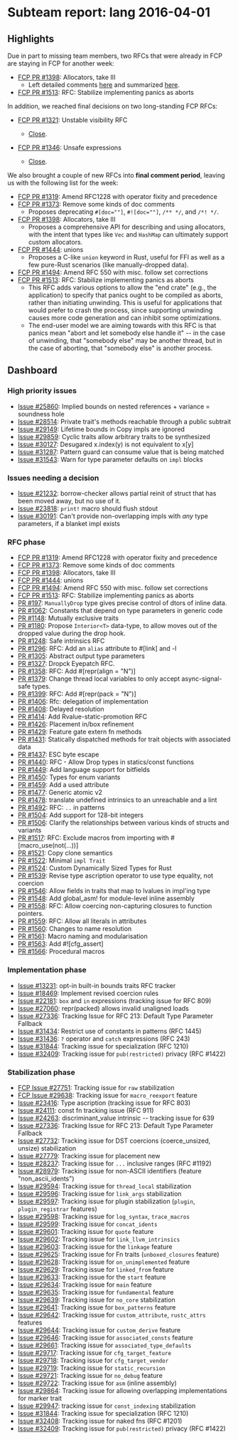 # Subteam report: lang 2016-04-01

## Highlights

Due in part to missing team members, two RFCs that were already in FCP are
staying in FCP for another week:

- [FCP PR #1398](https://github.com/rust-lang/rfcs/pull/1398):
  Allocators, take III
  - Left detailed comments
    [here](https://github.com/rust-lang/rfcs/pull/1398#issuecomment-202998086)
    and summarized
    [here](https://github.com/rust-lang/rfcs/pull/1398#issuecomment-204485595).
- [FCP PR #1513](https://github.com/rust-lang/rfcs/pull/1513):
  RFC: Stabilize implementing panics as aborts

In addition, we reached final decisions on two long-standing FCP RFCs:

- [FCP PR #1321](https://github.com/rust-lang/rfcs/pull/1321):
  Unstable visibility RFC
  - [Close](https://github.com/rust-lang/rfcs/pull/1321#issuecomment-204500766).

- [FCP PR #1346](https://github.com/rust-lang/rfcs/pull/1346):
  Unsafe expressions
  - [Close](https://github.com/rust-lang/rfcs/pull/1346#issuecomment-204500410).

We also brought a couple of new RFCs into **final comment period**, leaving us
with the following list for the week:

- [FCP PR #1319](https://github.com/rust-lang/rfcs/pull/1319):
  Amend RFC1228 with operator fixity and precedence
- [FCP PR #1373](https://github.com/rust-lang/rfcs/pull/1373):
  Remove some kinds of doc comments
  - Proposes deprecating `#[doc=""]`, `#![doc=""]`, `/** */`, and `/*! */`.
- [FCP PR #1398](https://github.com/rust-lang/rfcs/pull/1398):
  Allocators, take III
  - Proposes a comprehensive API for describing and using allocators, with the
    intent that types like `Vec` and `HashMap` can ultimately support custom
    allocators.
- [FCP PR #1444](https://github.com/rust-lang/rfcs/pull/1444):
  unions
  - Proposes a C-like `union` keyword in Rust, useful for FFI as well as a few
    pure-Rust scenarios (like manually-dropped data).
- [FCP PR #1494](https://github.com/rust-lang/rfcs/pull/1494):
  Amend RFC 550 with misc. follow set corrections
- [FCP PR #1513](https://github.com/rust-lang/rfcs/pull/1513):
  RFC: Stabilize implementing panics as aborts
  - This RFC adds various options to allow the "end crate" (e.g., the
  application) to specify that panics ought to be compiled as aborts, rather
  than initiating unwinding. This is useful for applications that would prefer
  to crash the process, since supporting unwinding causes more code generation
  and can inhibit some optimizations.
  - The end-user model we are aiming towards with this RFC is that panics mean
    "abort and let somebody else handle it" -- in the case of unwinding, that
    "somebody else" may be another thread, but in the case of aborting, that
    "somebody else" is another process.

## Dashboard

### High priority issues

- [Issue #25860](https://github.com/rust-lang/rust/issues/25860):
  Implied bounds on nested references + variance = soundness hole
- [Issue #28514](https://github.com/rust-lang/rust/issues/28514):
  Private trait's methods reachable through a public subtrait
- [Issue #29149](https://github.com/rust-lang/rust/issues/29149):
  Lifetime bounds in Copy impls are ignored
- [Issue #29859](https://github.com/rust-lang/rust/issues/29859):
  Cyclic traits allow arbitrary traits to be synthesized
- [Issue #30127](https://github.com/rust-lang/rust/issues/30127):
  Desugared x.index(y) is not equivalent to x[y]
- [Issue #31287](https://github.com/rust-lang/rust/issues/31287):
  Pattern guard can consume value that is being matched
- [Issue #31543](https://github.com/rust-lang/rust/issues/31543):
  Warn for type parameter defaults on `impl` blocks

### Issues needing a decision

- [Issue #21232](https://github.com/rust-lang/rust/issues/21232):
  borrow-checker allows partial reinit of struct that has been moved away, but no use of it.
- [Issue #23818](https://github.com/rust-lang/rust/issues/23818):
  `print!` macro should flush stdout
- [Issue #30191](https://github.com/rust-lang/rust/issues/30191):
  Can't provide non-overlapping impls with *any* type parameters, if a blanket impl exists

### RFC phase

- [FCP PR #1319](https://github.com/rust-lang/rfcs/pull/1319):
  Amend RFC1228 with operator fixity and precedence
- [FCP PR #1373](https://github.com/rust-lang/rfcs/pull/1373):
  Remove some kinds of doc comments
- [FCP PR #1398](https://github.com/rust-lang/rfcs/pull/1398):
  Allocators, take III
- [FCP PR #1444](https://github.com/rust-lang/rfcs/pull/1444):
  unions
- [FCP PR #1494](https://github.com/rust-lang/rfcs/pull/1494):
  Amend RFC 550 with misc. follow set corrections
- [FCP PR #1513](https://github.com/rust-lang/rfcs/pull/1513):
  RFC: Stabilize implementing panics as aborts
- [PR #197](https://github.com/rust-lang/rfcs/pull/197):
  `ManuallyDrop` type gives precise control of dtors of inline data.
- [PR #1062](https://github.com/rust-lang/rfcs/pull/1062):
  Constants that depend on type parameters in generic code
- [PR #1148](https://github.com/rust-lang/rfcs/pull/1148):
  Mutually exclusive traits
- [PR #1180](https://github.com/rust-lang/rfcs/pull/1180):
  Propose `Interior<T>` data-type, to allow moves out of the dropped value during the drop hook.
- [PR #1248](https://github.com/rust-lang/rfcs/pull/1248):
  Safe intrinsics RFC
- [PR #1296](https://github.com/rust-lang/rfcs/pull/1296):
  RFC: Add an `alias` attribute to #[link] and -l
- [PR #1305](https://github.com/rust-lang/rfcs/pull/1305):
  Abstract output type parameters
- [PR #1327](https://github.com/rust-lang/rfcs/pull/1327):
  Dropck Eyepatch RFC.
- [PR #1358](https://github.com/rust-lang/rfcs/pull/1358):
  RFC: Add #[repr(align = "N")]
- [PR #1379](https://github.com/rust-lang/rfcs/pull/1379):
  Change thread local variables to only accept async-signal-safe types.
- [PR #1399](https://github.com/rust-lang/rfcs/pull/1399):
  RFC: Add #[repr(pack = "N")]
- [PR #1406](https://github.com/rust-lang/rfcs/pull/1406):
  Rfc: delegation of implementation
- [PR #1408](https://github.com/rust-lang/rfcs/pull/1408):
  Delayed resolution
- [PR #1414](https://github.com/rust-lang/rfcs/pull/1414):
  Add Rvalue-static-promotion RFC
- [PR #1426](https://github.com/rust-lang/rfcs/pull/1426):
  Placement in/box refinement
- [PR #1429](https://github.com/rust-lang/rfcs/pull/1429):
  Feature gate extern fn methods
- [PR #1431](https://github.com/rust-lang/rfcs/pull/1431):
  Statically dispatched methods for trait objects with associated data
- [PR #1437](https://github.com/rust-lang/rfcs/pull/1437):
  ESC byte escape
- [PR #1440](https://github.com/rust-lang/rfcs/pull/1440):
  RFC - Allow Drop types in statics/const functions
- [PR #1449](https://github.com/rust-lang/rfcs/pull/1449):
  Add language support for bitfields
- [PR #1450](https://github.com/rust-lang/rfcs/pull/1450):
  Types for enum variants
- [PR #1459](https://github.com/rust-lang/rfcs/pull/1459):
  Add a used attribute
- [PR #1477](https://github.com/rust-lang/rfcs/pull/1477):
  Generic atomic v2
- [PR #1478](https://github.com/rust-lang/rfcs/pull/1478):
  translate undefined intrinsics to an unreachable and a lint
- [PR #1492](https://github.com/rust-lang/rfcs/pull/1492):
  RFC: `..` in patterns
- [PR #1504](https://github.com/rust-lang/rfcs/pull/1504):
  Add support for 128-bit integers
- [PR #1506](https://github.com/rust-lang/rfcs/pull/1506):
  Clarify the relationships between various kinds of structs and variants
- [PR #1517](https://github.com/rust-lang/rfcs/pull/1517):
  RFC: Exclude macros from importing with #[macro_use(not(...))]
- [PR #1521](https://github.com/rust-lang/rfcs/pull/1521):
  Copy clone semantics
- [PR #1522](https://github.com/rust-lang/rfcs/pull/1522):
  Minimal `impl Trait`
- [PR #1524](https://github.com/rust-lang/rfcs/pull/1524):
  Custom Dynamically Sized Types for Rust
- [PR #1539](https://github.com/rust-lang/rfcs/pull/1539):
  Revise type ascription operator to use type equality, not coercion
- [PR #1546](https://github.com/rust-lang/rfcs/pull/1546):
  Allow fields in traits that map to lvalues in impl'ing type
- [PR #1548](https://github.com/rust-lang/rfcs/pull/1548):
  Add global_asm! for module-level inline assembly
- [PR #1558](https://github.com/rust-lang/rfcs/pull/1558):
  RFC: Allow coercing non-capturing closures to function pointers.
- [PR #1559](https://github.com/rust-lang/rfcs/pull/1559):
  RFC: Allow all literals in attributes
- [PR #1560](https://github.com/rust-lang/rfcs/pull/1560):
  Changes to name resolution
- [PR #1561](https://github.com/rust-lang/rfcs/pull/1561):
  Macro naming and modularisation
- [PR #1563](https://github.com/rust-lang/rfcs/pull/1563):
  Add #![cfg_assert]
- [PR #1566](https://github.com/rust-lang/rfcs/pull/1566):
  Procedural macros

### Implementation phase

- [Issue #13231](https://github.com/rust-lang/rust/issues/13231):
  opt-in built-in bounds traits RFC tracker
- [Issue #18469](https://github.com/rust-lang/rust/issues/18469):
  Implement revised coercion rules
- [Issue #22181](https://github.com/rust-lang/rust/issues/22181):
  `box` and `in` expressions (tracking issue for RFC 809)
- [Issue #27060](https://github.com/rust-lang/rust/issues/27060):
  repr(packed) allows invalid unaligned loads
- [Issue #27336](https://github.com/rust-lang/rust/issues/27336):
  Tracking Issue for RFC 213: Default Type Parameter Fallback
- [Issue #31434](https://github.com/rust-lang/rust/issues/31434):
  Restrict use of constants in patterns (RFC 1445)
- [Issue #31436](https://github.com/rust-lang/rust/issues/31436):
  `?` operator and `catch` expressions (RFC 243)
- [Issue #31844](https://github.com/rust-lang/rust/issues/31844):
  Tracking issue for specialization (RFC 1210)
- [Issue #32409](https://github.com/rust-lang/rust/issues/32409):
  Tracking issue for `pub(restricted)` privacy (RFC #1422)

### Stabilization phase

- [FCP Issue #27751](https://github.com/rust-lang/rust/issues/27751):
  Tracking issue for `raw` stabilization
- [FCP Issue #29638](https://github.com/rust-lang/rust/issues/29638):
  Tracking issue for `macro_reexport` feature
- [Issue #23416](https://github.com/rust-lang/rust/issues/23416):
  Type ascription (tracking issue for RFC 803)
- [Issue #24111](https://github.com/rust-lang/rust/issues/24111):
  const fn tracking issue (RFC 911)
- [Issue #24263](https://github.com/rust-lang/rust/issues/24263):
  discriminant_value intrinsic -- tracking issue for 639
- [Issue #27336](https://github.com/rust-lang/rust/issues/27336):
  Tracking Issue for RFC 213: Default Type Parameter Fallback
- [Issue #27732](https://github.com/rust-lang/rust/issues/27732):
  Tracking issue for DST coercions (coerce_unsized, unsize) stabilization
- [Issue #27779](https://github.com/rust-lang/rust/issues/27779):
  Tracking issue for placement new
- [Issue #28237](https://github.com/rust-lang/rust/issues/28237):
  Tracking issue for `...` inclusive ranges (RFC #1192)
- [Issue #28979](https://github.com/rust-lang/rust/issues/28979):
  Tracking issue for non-ASCII identifiers (feature "non_ascii_idents")
- [Issue #29594](https://github.com/rust-lang/rust/issues/29594):
  Tracking issue for `thread_local` stabilization
- [Issue #29596](https://github.com/rust-lang/rust/issues/29596):
  Tracking issue for `link_args` stabilization
- [Issue #29597](https://github.com/rust-lang/rust/issues/29597):
  Tracking issue for plugin stabilization (`plugin`, `plugin_registrar` features)
- [Issue #29598](https://github.com/rust-lang/rust/issues/29598):
  Tracking issue for `log_syntax`, `trace_macros`
- [Issue #29599](https://github.com/rust-lang/rust/issues/29599):
  Tracking issue for `concat_idents`
- [Issue #29601](https://github.com/rust-lang/rust/issues/29601):
  Tracking issue for `quote` feature
- [Issue #29602](https://github.com/rust-lang/rust/issues/29602):
  Tracking issue for `link_llvm_intrinsics`
- [Issue #29603](https://github.com/rust-lang/rust/issues/29603):
  Tracking issue for the `linkage` feature
- [Issue #29625](https://github.com/rust-lang/rust/issues/29625):
  Tracking issue for Fn traits (`unboxed_closures` feature)
- [Issue #29628](https://github.com/rust-lang/rust/issues/29628):
  Tracking issue for `on_unimplemented` feature
- [Issue #29629](https://github.com/rust-lang/rust/issues/29629):
  Tracking issue for `linked_from` feature
- [Issue #29633](https://github.com/rust-lang/rust/issues/29633):
  Tracking issue for the `start` feature
- [Issue #29634](https://github.com/rust-lang/rust/issues/29634):
  Tracking issue for `main` feature
- [Issue #29635](https://github.com/rust-lang/rust/issues/29635):
  Tracking issue for `fundamental` feature
- [Issue #29639](https://github.com/rust-lang/rust/issues/29639):
  Tracking issue for `no_core` stabilization
- [Issue #29641](https://github.com/rust-lang/rust/issues/29641):
  Tracking issue for `box_patterns` feature
- [Issue #29642](https://github.com/rust-lang/rust/issues/29642):
  Tracking issue for `custom_attribute`, `rustc_attrs` features
- [Issue #29644](https://github.com/rust-lang/rust/issues/29644):
  Tracking issue for `custom_derive` feature
- [Issue #29646](https://github.com/rust-lang/rust/issues/29646):
  Tracking issue for `associated_consts` feature
- [Issue #29661](https://github.com/rust-lang/rust/issues/29661):
  Tracking issue for `associated_type_defaults`
- [Issue #29717](https://github.com/rust-lang/rust/issues/29717):
  Tracking issue for `cfg_target_feature`
- [Issue #29718](https://github.com/rust-lang/rust/issues/29718):
  Tracking issue for `cfg_target_vendor`
- [Issue #29719](https://github.com/rust-lang/rust/issues/29719):
  Tracking issue for `static_recursion`
- [Issue #29721](https://github.com/rust-lang/rust/issues/29721):
  Tracking issue for `no_debug` feature
- [Issue #29722](https://github.com/rust-lang/rust/issues/29722):
  Tracking issue for `asm` (inline assembly)
- [Issue #29864](https://github.com/rust-lang/rust/issues/29864):
  Tracking issue for allowing overlapping implementations for marker trait
- [Issue #29947](https://github.com/rust-lang/rust/issues/29947):
  tracking issue for `const_indexing` stabilization
- [Issue #31844](https://github.com/rust-lang/rust/issues/31844):
  Tracking issue for specialization (RFC 1210)
- [Issue #32408](https://github.com/rust-lang/rust/issues/32408):
  Tracking issue for naked fns (RFC #1201)
- [Issue #32409](https://github.com/rust-lang/rust/issues/32409):
  Tracking issue for `pub(restricted)` privacy (RFC #1422)
